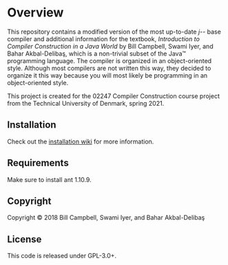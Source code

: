 # Overview

This repository contains a modified version of the most up-to-date _j--_ base compiler and
additional information for the textbook, _Introduction to Compiler
Construction in a Java World_ by Bill Campbell, Swami Iyer, and 
Bahar Akbal-Deliba&#351;, which is a non-trivial subset of the Java&trade;
programming language. The compiler is organized in an object-oriented style.
Although most compilers are not written this way, they decided to organize it
this way because you will most likely be programming in an object-oriented style.

This project is created for the 02247 Compiler Construction course project from
the Technical University of Denmark, spring 2021.

## Installation

Check out the [installation wiki](https://github.com/umbcsops/j--/wiki/Installation)
for more information.

## Requirements

Make sure to install ant 1.10.9.

## Copyright

Copyright &copy; 2018 Bill Campbell, Swami Iyer, and Bahar Akbal-Deliba&#351;

## License

This code is released under GPL-3.0+.

